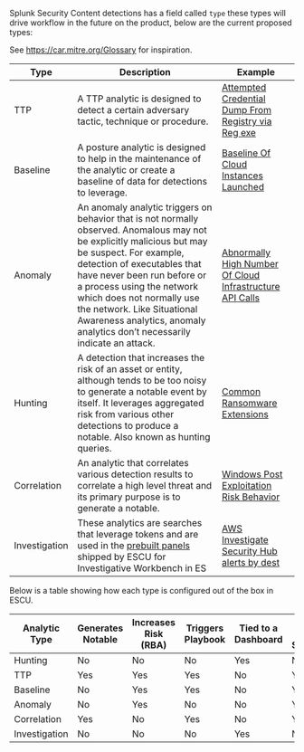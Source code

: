 Splunk Security Content detections has a field called `type` these types will drive workflow in the future on the product, below are the current proposed types:

See https://car.mitre.org/Glossary for inspiration.

| Type        | Description | Example      |   
| ----------- | ----------- |--------------|
| TTP | A TTP analytic is designed to detect a certain adversary tactic, technique or procedure. | [Attempted Credential Dump From Registry via Reg exe](https://github.com/splunk/security_content/blob/develop/detections/endpoint/attempted_credential_dump_from_registry_via_reg_exe.yml) |
| Baseline | A posture analytic is designed to help in the maintenance of the analytic or create a baseline of data for detections to leverage. | [Baseline Of Cloud Instances Launched](https://github.com/splunk/security_content/blob/develop/baselines/baseline_of_cloud_instances_launched.yml) |
| Anomaly | An anomaly analytic triggers on behavior that is not normally observed. Anomalous may not be explicitly malicious but may be suspect. For example, detection of executables that have never been run before or a process using the network which does not normally use the network. Like Situational Awareness analytics, anomaly analytics don’t necessarily indicate an attack. | [Abnormally High Number Of Cloud Infrastructure API Calls](https://github.com/splunk/security_content/blob/develop/detections/cloud/abnormally_high_number_of_cloud_infrastructure_api_calls.yml) | 
| Hunting | A detection that increases the risk of an asset or entity, although tends to be too noisy to generate a notable event by itself. It leverages aggregated risk from various other detections to produce a notable. Also known as hunting queries.  | [Common Ransomware Extensions ](https://github.com/splunk/security_content/blob/develop/detections/endpoint/common_ransomware_extensions.yml) |
| Correlation | An analytic that correlates various detection results to correlate a high level threat and its primary purpose is to generate a notable. | [Windows Post Exploitation Risk Behavior](https://github.com/splunk/security_content/blob/develop/detections/endpoint/windows_post_exploitation_risk_behavior.yml) | 
| Investigation | These analytics are searches that leverage tokens and are used in the [prebuilt panels](https://github.com/splunk/security_content/tree/v4.30.0/dist/DA-ESS-ContentUpdate/default/data/ui/panels) shipped by ESCU for Investigative Workbench in ES | [AWS Investigate Security Hub alerts by dest ](https://github.com/splunk/security_content/blob/develop/investigations/aws_investigate_security_hub_alerts_by_dest.yml)

Below is a table showing how each type is configured out of the box in ESCU. 

| Analytic Type | Generates Notable | Increases Risk (RBA) | Triggers Playbook | Tied to a Dashboard | Runs on CRON Schedule | Enabled OOB |  
| ------------- | ----------------- | -------------------- | ----------------- | ------------------- | --------------------- | ----------- |
| Hunting | No | No | No | Yes | No | No |
| TTP | Yes | Yes | Yes | No | Yes | No |
| Baseline | No | Yes | Yes | No | Yes | No |
| Anomaly | No | Yes | No | No | Yes | No |
| Correlation | Yes | No | Yes | No | Yes | Yes |
| Investigation | No | No | No | Yes | No | No |